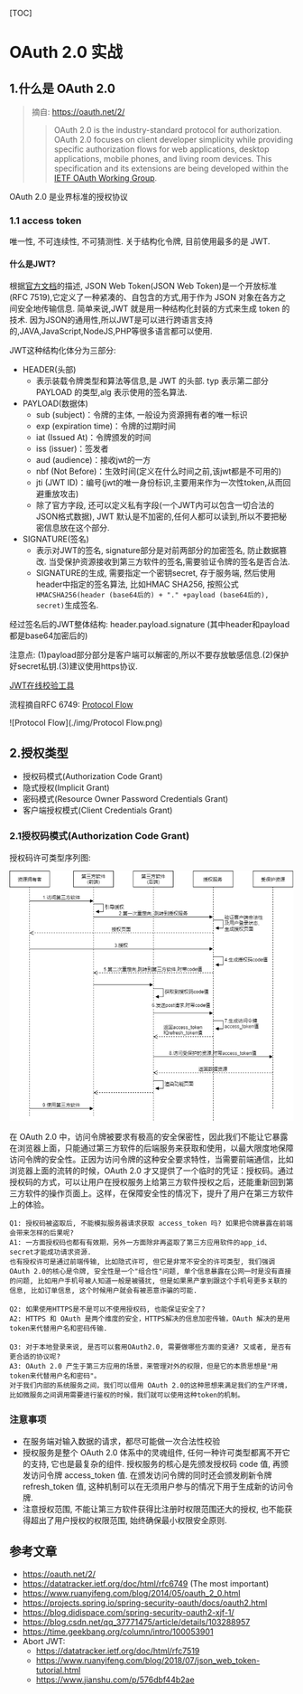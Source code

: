 [TOC]

# OAuth 2.0 实战

## 1.什么是 OAuth 2.0

> 摘自: https://oauth.net/2/
>
> > OAuth 2.0 is the industry-standard protocol for authorization. OAuth 2.0 focuses on client developer simplicity while providing specific authorization flows for web applications, desktop applications, mobile phones, and living room devices. This specification and its extensions are being developed within the [IETF OAuth Working Group](https://www.ietf.org/mailman/listinfo/oauth).

OAuth 2.0 是业界标准的授权协议

### 1.1 access token

唯一性, 不可连续性, 不可猜测性.
关于结构化令牌, 目前使用最多的是 JWT.

#### 什么是JWT?

根据[官方文档](https://datatracker.ietf.org/doc/html/rfc7519)的描述, JSON Web Token(JSON Web Token)是一个开放标准(RFC 7519),它定义了一种紧凑的、自包含的方式,用于作为 JSON 对象在各方之间安全地传输信息. 简单来说,JWT 就是用一种结构化封装的方式来生成 token 的技术.
因为JSON的通用性,所以JWT是可以进行跨语言支持的,JAVA,JavaScript,NodeJS,PHP等很多语言都可以使用.

JWT这种结构化体分为三部分:

- HEADER(头部)
  - 表示装载令牌类型和算法等信息,是 JWT 的头部. typ 表示第二部分 PAYLOAD 的类型,alg 表示使用的签名算法.
- PAYLOAD(数据体)
  - sub (subject)：令牌的主体, 一般设为资源拥有者的唯一标识
  - exp (expiration time)：令牌的过期时间
  - iat (Issued At)：令牌颁发的时间
  - iss (issuer)：签发者
  - aud (audience)：接收jwt的一方
  - nbf (Not Before)：生效时间(定义在什么时间之前,该jwt都是不可用的)
  - jti (JWT ID)：编号(jwt的唯一身份标识,主要用来作为一次性token,从而回避重放攻击)
  - 除了官方字段, 还可以定义私有字段(一个JWT内可以包含一切合法的JSON格式数据), JWT 默认是不加密的,任何人都可以读到,所以不要把秘密信息放在这个部分.
- SIGNATURE(签名)
  - 表示对JWT的签名, signature部分是对前两部分的加密签名, 防止数据篡改. 当受保护资源接收到第三方软件的签名,需要验证令牌的签名是否合法.
  - SIGNATURE的生成, 需要指定一个密钥secret, 存于服务端, 然后使用header中指定的签名算法, 比如HMAC SHA256, 按照公式`HMACSHA256(header (base64后的) + "." +payload (base64后的), secret)`生成签名.

经过签名后的JWT整体结构: header.payload.signature     (其中header和payload都是base64加密后的)

注意点: (1)payload部分部分是客户端可以解密的,所以不要存放敏感信息.(2)保护好secret私钥.(3)建议使用https协议.

[JWT在线校验工具](https://jwt.io/)



流程摘自RFC 6749: [Protocol Flow](https://datatracker.ietf.org/doc/html/rfc6749#section-1.2)

![Protocol Flow](./img/Protocol Flow.png)

## 2.授权类型

- 授权码模式(Authorization Code Grant)
- 隐式授权(Implicit Grant)
- 密码模式(Resource Owner Password Credentials Grant)
- 客户端授权模式(Client Credentials Grant)

### 2.1授权码模式(Authorization Code Grant)

授权码许可类型序列图:

![常见的授权码许可类型序列图](./img/常见的授权码许可类型序列图.png)

在 OAuth 2.0 中，访问令牌被要求有极高的安全保密性，因此我们不能让它暴露在浏览器上面，只能通过第三方软件的后端服务来获取和使用，以最大限度地保障访问令牌的安全性。正因为访问令牌的这种安全要求特性，当需要前端通信，比如浏览器上面的流转的时候，OAuth 2.0 才又提供了一个临时的凭证：授权码。通过授权码的方式，可以让用户在授权服务上给第三方软件授权之后，还能重新回到第三方软件的操作页面上。这样，在保障安全性的情况下，提升了用户在第三方软件上的体验。

```
Q1: 授权码被盗取后, 不能模拟服务器请求获取 access_token 吗? 如果把令牌暴露在前端会带来怎样的后果呢?
A1: 一方面授权码也都有有效期，另外一方面除非再盗取了第三方应用软件的app_id、secret才能成功请求资源.
也有授权许可是通过前端传输, 比如隐式许可, 但它是非常不安全的许可类型, 我们强调 OAuth 2.0的核心是令牌, 安全性是一个"组合性"问题, 单个信息暴露在公网一时是没有直接的问题, 比如用户手机号被人知道一般是被骚扰, 但是如果黑产拿到跟这个手机号更多关联的信息, 比如订单信息, 这个时候用户就会有被恶意诈骗的可能.

Q2: 如果使用HTTPS是不是可以不使用授权码, 也能保证安全了?
A2: HTTPS 和 OAuth 是两个维度的安全，HTTPS解决的信息加密传输，OAuth 解决的是用token来代替用户名和密码传输.

Q3: 对于本地登录来说, 是否可以套用OAuth2.0, 需要做哪些方面的变通? 又或者, 是否有更合适的协议呢?
A3: OAuth 2.0 产生于第三方应用的场景，来管理对外的权限，但是它的本质思想是"用token来代替用户名和密码"。
对于我们内部的系统服务之间，我们可以借用 OAuth 2.0的这种思想来满足我们的生产环境，比如微服务之间调用需要进行鉴权的时候，我们就可以使用这种token的机制。
```



### 注意事项

- 在服务端对输入数据的请求，都尽可能做一次合法性校验
- 授权服务是整个 OAuth 2.0 体系中的灵魂组件, 任何一种许可类型都离不开它的支持, 它也是最复杂的组件. 授权服务的核心是先颁发授权码 code 值, 再颁发访问令牌 access_token 值. 在颁发访问令牌的同时还会颁发刷新令牌 refresh_token 值, 这种机制可以在无须用户参与的情况下用于生成新的访问令牌.
- 注意授权范围, 不能让第三方软件获得比注册时权限范围还大的授权, 也不能获得超出了用户授权的权限范围, 始终确保最小权限安全原则.




## 参考文章
- https://oauth.net/2/
- https://datatracker.ietf.org/doc/html/rfc6749 (The most important)
- https://www.ruanyifeng.com/blog/2014/05/oauth_2_0.html
- https://projects.spring.io/spring-security-oauth/docs/oauth2.html
- https://blog.didispace.com/spring-security-oauth2-xjf-1/
- https://blog.csdn.net/qq_37771475/article/details/103288957
- https://time.geekbang.org/column/intro/100053901
- Abort JWT:
  - https://datatracker.ietf.org/doc/html/rfc7519
  - https://www.ruanyifeng.com/blog/2018/07/json_web_token-tutorial.html
  - https://www.jianshu.com/p/576dbf44b2ae

